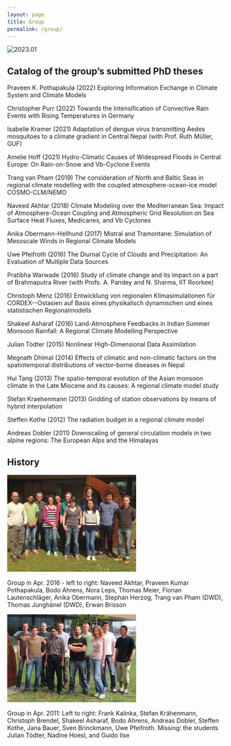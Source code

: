 ```yaml
---
layout: page
title: Group
permalink: /group/
---
```

![2023.01](./figs/2301Group300.png)

## Catalog of the group’s submitted PhD theses

Praveen K. Pothapakula (2022) Exploring Information Exchange in Climate System and Climate Models

Christopher Purr (2022) Towards the Intensification of Convective Rain Events with Rising Temperatures in Germany

Isabelle Kramer (2021) Adaptation of dengue virus transmitting Aedes mosquitoes to a climate gradient in Central Nepal (with Prof. Ruth Müller, GUF)

Amelie Hoff (2021) Hydro-Climatic Causes of Widespread Floods in Central Europe: On Rain-on-Snow and Vb-Cyclone Events

Trang van Pham (2019) The consideration of North and Baltic Seas in regional climate modelling with the coupled atmosphere-ocean-ice model COSMO-CLM/NEMO

Naveed Akhtar (2018) Climate Modeling over the Mediterranean Sea: Impact of Atmosphere-Ocean Coupling and Atmospheric Grid Resolution on Sea Surface Heat Fluxes, Medicanes, and Vb Cyclones

Anika Obermann-Hellhund (2017) Mistral and Tramontane: Simulation of Mesoscale Winds in Regional Climate Models

Uwe Pfeifroth (2016) The Diurnal Cycle of Clouds and Precipitation: An Evaluation of Multiple Data Sources

Pratibha Warwade (2016) Study of climate change and its impact on a part of Brahmaputra River (with Profs. A. Pandey and N. Sharma, IIT Roorkee)

Christoph Menz (2016) Entwicklung von regionalen Klimasimulationen für CORDEX--Ostasien auf Basis eines physikalisch dynamischen und eines statistischen Regionalmodells

Shakeel Asharaf (2016) Land-Atmosphere Feedbacks in Indian Summer Monsoon Rainfall: A Regional Climate Modelling Perspective

Julian Tödter (2015) Nonlinear High-Dimensional Data Assimilation

Megnath Dhimal (2014) Effects of climatic and non-climatic factors on the spatiotemporal distributions of vector-borne diseases in Nepal

Hui Tang (2013) The spatio-temporal evolution of the Asian monsoon climate in the Late Miocene and its causes: A regional climate model study

Stefan Kraehenmann (2013) Gridding of station observations by means of hybrid interpolation 

Steffen Kothe (2012) The radiation budget in a regional climate model

Andreas Dobler (2011) Downscaling of general circulation models in two alpine regions: The European Alps and the Himalayas


## History

![2016.04](./figs/1604Group300.png)

Group in Apr. 2016 - left to right: Naveed Akhtar, Praveen Kumar Pothapakula, Bodo Ahrens, Nora Leps, Thomas Meier, Florian Lautenschläger, Anika Obermann, Stephan Herzog, Trang van Pham (DWD), Thomas Junghänel (DWD), Erwan Brisson

![2011.04](./figs/1104Group300.jpeg)

Group in Apr. 2011: Left to right: Frank Kalinka, Stefan Krähenmann, Christoph Brendel, Shakeel Asharaf, Bodo Ahrens, Andreas Dobler, Steffen Kothe, Jana Bauer, Sven Brinckmann, Uwe Pfeifroth. Missing: the students Julian Tödter, Nadine Hoesl, and Guido Ilse

